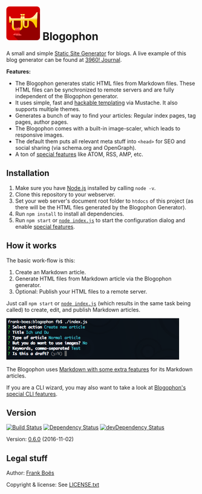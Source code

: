 ![](docs/blogophon.png) Blogophon
=========

A small and simple [Static Site Generator](https://davidwalsh.name/introduction-static-site-generators) for blogs. A live example of this blog generator can be found at [3960! Journal](http://journal.3960.org).

**Features:**

* The Blogophon generates static HTML files from Markdown files. These HTML files can be synchronized to remote servers and are fully independent of the Blogophon generator.
* It uses simple, fast and [hackable templating](docs/theming.md) via Mustache. It also supports multiple themes.
* Generates a bunch of way to find your articles: Regular index pages, tag pages, author pages.
* The Blogophon comes with a built-in image-scaler, which leads to responsive images.
* The default them puts all relevant meta stuff into `<head>` for SEO and social sharing (via schema.org and OpenGraph).
* A ton of [special features](docs/special-features.md) like ATOM, RSS, AMP, etc.

Installation
------------

1. Make sure you have [Node.js](https://nodejs.org/) installed by calling `node -v`.
1. Clone this repository to your webserver.
1. Set your web server's document root folder to `htdocs` of this project (as there will be the HTML files generated by the Blogophon Generator).
1. Run `npm install` to install all dependencies.
1. Run `npm start` or [`node index.js`](index.js) to start the configuration dialog and enable [special features](docs/special-features.md).

How it works
------------

The basic work-flow is this:

1. Create an Markdown article.
2. Generate HTML files from Markdown article via the Blogophon generator.
3. Optional: Publish your HTML files to a remote server.

Just call `npm start` or [`node index.js`](index.js) (which results in the same task being called) to create, edit, and publish Markdown articles.

![The main menu in action.](docs/example.png)

The Blogophon uses [Markdown with some extra features](docs/markdown.md) for its Markdown articles.

If you are a CLI wizard, you may also want to take a look at [Blogophon's special CLI features](docs/advanced-stuff.md).

Version
-------

[![Build Status](https://travis-ci.org/fboes/blogophon.svg?branch=master)](https://travis-ci.org/fboes/blogophon)
[![Dependency Status](https://david-dm.org/fboes/blogophon/status.svg)](https://david-dm.org/fboes/blogophon)
[![devDependency Status](https://david-dm.org/fboes/blogophon/dev-status.svg)](https://david-dm.org/fboes/blogophon?type=dev)

Version: [0.6.0](https://github.com/fboes/blogophon/releases) (2016-11-02)

Legal stuff
-----------

Author: [Frank Boës](http://3960.org)

Copyright & license: See [LICENSE.txt](LICENSE.txt)

